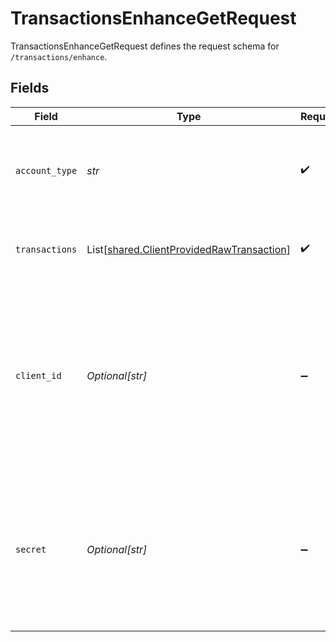 # TransactionsEnhanceGetRequest

TransactionsEnhanceGetRequest defines the request schema for `/transactions/enhance`.


## Fields

| Field                                                                                                                                            | Type                                                                                                                                             | Required                                                                                                                                         | Description                                                                                                                                      |
| ------------------------------------------------------------------------------------------------------------------------------------------------ | ------------------------------------------------------------------------------------------------------------------------------------------------ | ------------------------------------------------------------------------------------------------------------------------------------------------ | ------------------------------------------------------------------------------------------------------------------------------------------------ |
| `account_type`                                                                                                                                   | *str*                                                                                                                                            | :heavy_check_mark:                                                                                                                               | The type of account for the requested transactions (`depository` or `credit`).                                                                   |
| `transactions`                                                                                                                                   | List[[shared.ClientProvidedRawTransaction](../../models/shared/clientprovidedrawtransaction.md)]                                                 | :heavy_check_mark:                                                                                                                               | An array of raw transactions to be enhanced.                                                                                                     |
| `client_id`                                                                                                                                      | *Optional[str]*                                                                                                                                  | :heavy_minus_sign:                                                                                                                               | Your Plaid API `client_id`. The `client_id` is required and may be provided either in the `PLAID-CLIENT-ID` header or as part of a request body. |
| `secret`                                                                                                                                         | *Optional[str]*                                                                                                                                  | :heavy_minus_sign:                                                                                                                               | Your Plaid API `secret`. The `secret` is required and may be provided either in the `PLAID-SECRET` header or as part of a request body.          |